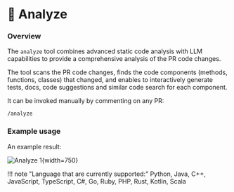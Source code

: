 # 💎 Analyze

### Overview

The `analyze` tool combines advanced static code analysis with LLM capabilities to provide a comprehensive analysis of the PR code changes.

The tool scans the PR code changes, finds the code components (methods, functions, classes) that changed, and enables to interactively generate tests, docs, code suggestions and similar code search for each component.

It can be invoked manually by commenting on any PR:

```
/analyze
```

### Example usage

An example result:

![Analyze 1](https://codium.ai/images/pr_agent/analyze_1.png){width=750}

!!! note "Language that are currently supported:" Python, Java, C++, JavaScript, TypeScript, C#, Go, Ruby, PHP, Rust, Kotlin, Scala
